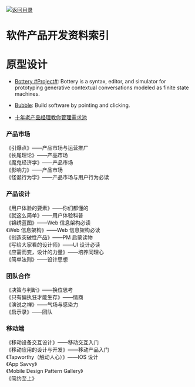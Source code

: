 [![返回目录](https://user-images.githubusercontent.com/5803001/38079637-ff0abcf0-3371-11e8-9b76-ad651620afc7.jpg)](https://github.com/wxyyxc1992/Awesome-Links)

# 软件产品开发资料索引

# 原型设计

* [Bottery #Project#](https://github.com/google/bottery): Bottery is a syntax, editor, and simulator for prototyping generative contextual conversations modeled as finite state machines.

* [Bubble](https://bubble.is/): Build software by pointing and clicking.

- [十年老产品经理教你管理需求池](http://www.woshipm.com/pmd/510851.html)

### 产品市场

《引爆点》——产品市场与运营推广  
 《长尾理论》——产品市场  
 《魔鬼经济学》——产品市场  
 《影响力》——产品市场  
 《怪诞行为学》——产品市场与用户行为必读

### 产品设计

《用户体验的要素》——你们都懂的  
 《就这么简单》——用户体验科普  
 《锦绣蓝图》——Web 信息架构必读  
 《Web 信息架构》——Web 信息架构必读  
 《创造突破性产品》——PM 启蒙读物  
 《写给大家看的设计师》——UI 设计必读  
 《应需而变，设计的力量》——培养同理心  
 《简单法则》——设计思想

### 团队合作

《决策与判断》——换位思考  
 《只有偏执狂才能生存》——情商  
 《演说之禅》——气场与感染力  
 《启示录》——团队

### 移动端

《移动设备交互设计》——移动交互入门  
 《移动应用的设计与开发》——移动产品入门  
 《Tapworthy（触动人心）》——IOS 设计  
 《App Savvy》  
 《Mobile Design Pattern Gallery》  
 《简约至上》
